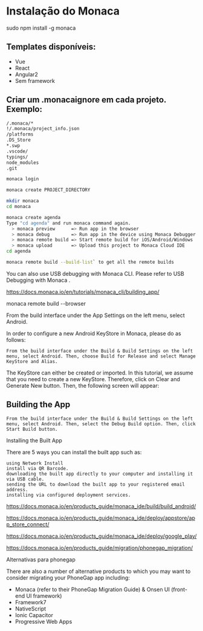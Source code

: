 # Instalação do Monaca

sudo npm install -g monaca

## Templates disponíveis:

- Vue
- React
- Angular2
- Sem framework

## Criar um .monacaignore em cada projeto. Exemplo:
```bash
/.monaca/*
!/.monaca/project_info.json
/platforms
.DS_Store
*.swp
.vscode/
typings/
node_modules
.git
```

```bash
monaca login

monaca create PROJECT_DIRECTORY

mkdir monaca
cd monaca

monaca create agenda
Type "cd agenda" and run monaca command again.
  > monaca preview      => Run app in the browser
  > monaca debug        => Run app in the device using Monaca Debugger
  > monaca remote build => Start remote build for iOS/Android/Windows
  > monaca upload       => Upload this project to Monaca Cloud IDE
cd agenda

monaca remote build --build-list` to get all the remote builds
```
You can also use USB debugging with Monaca CLI. Please refer to USB Debugging with Monaca . 

https://docs.monaca.io/en/tutorials/monaca_cli/building_app/

monaca remote build --browser

From the build interface under the App Settings on the left menu, select Android.

In order to configure a new Android KeyStore in Monaca, please do as follows:

    From the build interface under the Build & Build Settings on the left menu, select Android. Then, choose Build for Release and select Manage KeyStore and Alias.

The KeyStore can either be created or imported. In this tutorial, we assume that you need to create a new KeyStore. Therefore, click on Clear and Generate New button. Then, the following screen will appear:

## Building the App

    From the build interface under the Build & Build Settings on the left menu, select Android. Then, select the Debug Build option. Then, click Start Build button.

Installing the Built App

There are 5 ways you can install the built app such as:

    using Network Install
    install via QR Barcode.
    downloading the built app directly to your computer and installing it via USB cable.
    sending the URL to download the built app to your registered email address.
    installing via configured deployment services.

https://docs.monaca.io/en/products_guide/monaca_ide/build/build_android/

https://docs.monaca.io/en/products_guide/monaca_ide/deploy/appstore/app_store_connect/

https://docs.monaca.io/en/products_guide/monaca_ide/deploy/google_play/

https://docs.monaca.io/en/products_guide/migration/phonegap_migration/

Alternativas para phonegap

There are also a number of alternative products to which you may want to consider migrating your PhoneGap app including:
- Monaca (refer to their PhoneGap Migration Guide) & Onsen UI (front-end UI framework)
- Framework7
- NativeScript
- Ionic Capacitor
- Progressive Web Apps
